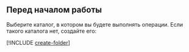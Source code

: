 ## Перед началом работы

Выберите каталог, в котором вы будете выполнять операции. Если такого каталога нет, создайте его:

[!INCLUDE [create-folder](create-folder.md)]